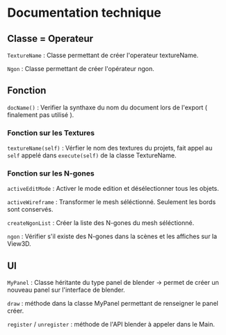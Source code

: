 # Documentation technique


## Classe = Operateur

`TextureName` : Classe permettant de créer l'operateur textureName.

`Ngon` : Classe permettant de créer l'opérateur ngon.

## Fonction 

`docName()` : Verifier la synthaxe du nom du document lors de l'export ( finalement pas utilisé ).

### Fonction sur les Textures

`textureName(self)` : Vérfier le nom des textures du projets, fait appel au `self` appelé dans `execute(self)` de la classe TextureName.

### Fonction sur les N-gones

`activeEditMode` : Activer le mode edition et désélectionner tous les objets.

`activeWireframe` : Transformer le mesh séléctionné. Seulement les bords sont conservés.

`createNgonList` : Créer la liste des N-gones du mesh séléctionné.

`ngon` : Vérifier s'il existe des N-gones dans la scènes et les affiches sur la View3D.

## UI

`MyPanel` : Classe héritante du type panel de blender -> permet de créer un nouveau panel sur l'interface de blender.

`draw` : méthode dans la classe MyPanel permettant de renseigner le panel créer.

`register` / `unregister` : méthode de l'API blender à appeler dans le Main.



